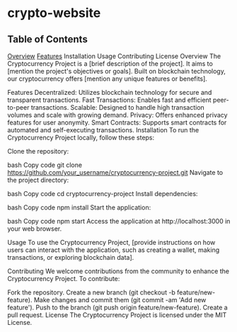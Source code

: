 # crypto-website

## Table of Contents

<u>Overview</u>
<u>Features</u>
Installation
Usage
Contributing
License
Overview
The Cryptocurrency Project is a [brief description of the project]. It aims to [mention the project's objectives or goals]. Built on blockchain technology, our cryptocurrency offers [mention any unique features or benefits].

Features
Decentralized: Utilizes blockchain technology for secure and transparent transactions.
Fast Transactions: Enables fast and efficient peer-to-peer transactions.
Scalable: Designed to handle high transaction volumes and scale with growing demand.
Privacy: Offers enhanced privacy features for user anonymity.
Smart Contracts: Supports smart contracts for automated and self-executing transactions.
Installation
To run the Cryptocurrency Project locally, follow these steps:

Clone the repository:

bash
Copy code
git clone https://github.com/your_username/cryptocurrency-project.git
Navigate to the project directory:

bash
Copy code
cd cryptocurrency-project
Install dependencies:

bash
Copy code
npm install
Start the application:

bash
Copy code
npm start
Access the application at http://localhost:3000 in your web browser.

Usage
To use the Cryptocurrency Project, [provide instructions on how users can interact with the application, such as creating a wallet, making transactions, or exploring blockchain data].

Contributing
We welcome contributions from the community to enhance the Cryptocurrency Project. To contribute:

Fork the repository.
Create a new branch (git checkout -b feature/new-feature).
Make changes and commit them (git commit -am 'Add new feature').
Push to the branch (git push origin feature/new-feature).
Create a pull request.
License
The Cryptocurrency Project is licensed under the MIT License.
